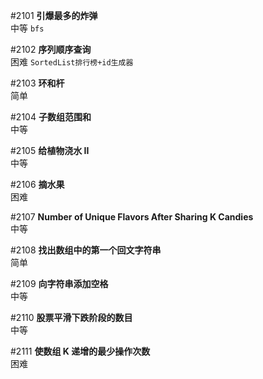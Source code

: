 #2101 **引爆最多的炸弹**  
中等
`bfs`

#2102 **序列顺序查询**  
困难
`SortedList排行榜+id生成器`

#2103 **环和杆**  
简单

#2104 **子数组范围和**  
中等

#2105 **给植物浇水 II**  
中等

#2106 **摘水果**  
困难

#2107 **Number of Unique Flavors After Sharing K Candies**  
中等

#2108 **找出数组中的第一个回文字符串**  
简单

#2109 **向字符串添加空格**  
中等

#2110 **股票平滑下跌阶段的数目**  
中等

#2111 **使数组 K 递增的最少操作次数**  
困难
